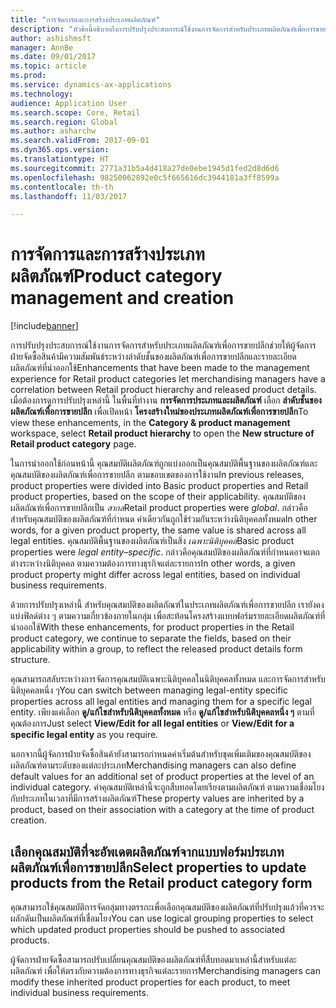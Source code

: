 ```yaml
---
title: "การจัดการและการสร้างประเภทผลิตภัณฑ์"
description: "หัวข้อนี้อธิบายถึงการปรับปรุงประสบการณ์ใช้งานการจัดการสำหรับประเภทผลิตภัณฑ์เพื่อการขายปลีก การปรับปรุงเหล่านี้ช่วยให้ผู้จัดการฝ่ายจัดซื้อสินค้ามีความสัมพันธ์ระหว่างลำดับชั้นของผลิตภัณฑ์เพื่อการขายปลีกและรายละเอียดผลิตภัณฑ์ที่นำออกใช้"
author: ashishmsft
manager: AnnBe
ms.date: 09/01/2017
ms.topic: article
ms.prod: 
ms.service: dynamics-ax-applications
ms.technology: 
audience: Application User
ms.search.scope: Core, Retail
ms.search.region: Global
ms.author: asharchw
ms.search.validFrom: 2017-09-01
ms.dyn365.ops.version: 
ms.translationtype: HT
ms.sourcegitcommit: 2771a31b5a4d418a27de0ebe1945d1fed2d8d6d6
ms.openlocfilehash: 98250062892e0c5f665616dc3944181a3ff8599a
ms.contentlocale: th-th
ms.lasthandoff: 11/03/2017

---
```


# <a name="product-category-management-and-creation"></a><span data-ttu-id="f8b6d-104">การจัดการและการสร้างประเภทผลิตภัณฑ์</span><span class="sxs-lookup"><span data-stu-id="f8b6d-104">Product category management and creation</span></span>

[!include[banner](./includes/banner.md)]

<span data-ttu-id="f8b6d-105">การปรับปรุงประสบการณ์ใช้งานการจัดการสำหรับประเภทผลิตภัณฑ์เพื่อการขายปลีกช่วยให้ผู้จัดการฝ่ายจัดซื้อสินค้ามีความสัมพันธ์ระหว่างลำดับชั้นของผลิตภัณฑ์เพื่อการขายปลีกและรายละเอียดผลิตภัณฑ์ที่นำออกใช้</span><span class="sxs-lookup"><span data-stu-id="f8b6d-105">Enhancements that have been made to the management experience for Retail product categories let merchandising managers have a correlation between Retail product hierarchy and released product details.</span></span> <span data-ttu-id="f8b6d-106">เมื่อต้องการดูการปรับปรุงเหล่านี้ ในพื้นที่ทำงาน **การจัดการประเภทและผลิตภัณฑ์** เลือก **ลำดับชั้นของผลิตภัณฑ์เพื่อการขายปลีก** เพื่อเปิดหน้า **โครงสร้างใหม่ของประเภทผลิตภัณฑ์เพื่อการขายปลีก**</span><span class="sxs-lookup"><span data-stu-id="f8b6d-106">To view these enhancements, in the **Category & product management**  workspace, select **Retail product hierarchy** to open the **New structure of Retail product category** page.</span></span> 

<span data-ttu-id="f8b6d-107">ในการนำออกใช้ก่อนหน้านี้ คุณสมบัติผลิตภัณฑ์ถูกแบ่งออกเป็นคุณสมบัติพื้นฐานของผลิตภัณฑ์และคุณสมบัติของผลิตภัณฑ์เพื่อการขายปลีก ตามขอบเขตของการใช้งาน</span><span class="sxs-lookup"><span data-stu-id="f8b6d-107">In previous releases, product properties were divided into Basic product properties and Retail product properties, based on the scope of their applicability.</span></span> <span data-ttu-id="f8b6d-108">คุณสมบัติของผลิตภัณฑ์เพื่อการขายปลีกเป็น *สากล*</span><span class="sxs-lookup"><span data-stu-id="f8b6d-108">Retail product properties were *global*.</span></span> <span data-ttu-id="f8b6d-109">กล่าวคือ สำหรับคุณสมบัติของผลิตภัณฑ์ที่กำหนด ค่าเดียวกันถูกใช้ร่วมกันระหว่างนิติบุคคลทั้งหมด</span><span class="sxs-lookup"><span data-stu-id="f8b6d-109">In other words, for a given product property, the same value is shared across all legal entities.</span></span> <span data-ttu-id="f8b6d-110">คุณสมบัติพื้นฐานของผลิตภัณฑ์เป็นสิ่ง *เฉพาะนิติบุคคล*</span><span class="sxs-lookup"><span data-stu-id="f8b6d-110">Basic product properties were *legal entity–specific*.</span></span> <span data-ttu-id="f8b6d-111">กล่าวคือคุณสมบัติของผลิตภัณฑ์ที่กำหนดอาจแตกต่างระหว่างนิติบุคคล ตามความต้องการทางธุรกิจแต่ละรายการ</span><span class="sxs-lookup"><span data-stu-id="f8b6d-111">In other words, a given product property might differ across legal entities, based on individual business requirements.</span></span>

<span data-ttu-id="f8b6d-112">ด้วยการปรับปรุงเหล่านี้ สำหรับคุณสมบัติของผลิตภัณฑ์ในประเภทผลิตภัณฑ์เพื่อการขายปลีก เรายังคงแบ่งฟิลด์ต่าง ๆ ตามความเกี่ยวข้องภายในกลุ่ม เพื่อสะท้อนโครงสร้างแบบฟอร์มรายละเอียดผลิตภัณฑ์ที่นำออกใช้</span><span class="sxs-lookup"><span data-stu-id="f8b6d-112">With these enhancements, for product properties in the Retail product category, we continue to separate the fields, based on their applicability within a group, to reflect the released product details form structure.</span></span>

<span data-ttu-id="f8b6d-113">คุณสามารถสลับระหว่างการจัดการคุณสมบัติเฉพาะนิติบุคคลในนิติบุคคลทั้งหมด และการจัดการสำหรับนิติบุคคลหนึ่ง ๆ</span><span class="sxs-lookup"><span data-stu-id="f8b6d-113">You can switch between managing legal-entity specific properties across all legal entities and managing them for a specific legal entity.</span></span> <span data-ttu-id="f8b6d-114">เพียงแค่เลือก **ดู/แก้ไขสำหรับนิติบุคคลทั้งหมด** หรือ **ดู/แก้ไขสำหรับนิติบุคคลหนึ่ง ๆ** ตามที่คุณต้องการ</span><span class="sxs-lookup"><span data-stu-id="f8b6d-114">Just select **View/Edit for all legal entities** or **View/Edit for a specific legal entity** as you require.</span></span>

<span data-ttu-id="f8b6d-115">นอกจากนี้ผู้จัดการฝ่ายจัดซื้อสินค้ายังสามารถกำหนดค่าเริ่มต้นสำหรับชุดเพิ่มเติมของคุณสมบัติของผลิตภัณฑ์ตามระดับของแต่ละประเภท</span><span class="sxs-lookup"><span data-stu-id="f8b6d-115">Merchandising managers can also define default values for an additional set of product properties at the level of an individual category.</span></span> <span data-ttu-id="f8b6d-116">ค่าคุณสมบัติเหล่านี้จะถูกสืบทอดโดยเรียงตามผลิตภัณฑ์ ตามความเชื่อมโยงกับประเภทในเวลาที่มีการสร้างผลิตภัณฑ์</span><span class="sxs-lookup"><span data-stu-id="f8b6d-116">These property values are inherited by a product, based on their association with a category at the time of product creation.</span></span>

## <a name="select-properties-to-update-products-from-the-retail-product-category-form"></a><span data-ttu-id="f8b6d-117">เลือกคุณสมบัติที่จะอัพเดตผลิตภัณฑ์จากแบบฟอร์มประเภทผลิตภัณฑ์เพื่อการขายปลีก</span><span class="sxs-lookup"><span data-stu-id="f8b6d-117">Select properties to update products from the Retail product category form</span></span>

<span data-ttu-id="f8b6d-118">คุณสามารถใช้คุณสมบัติการจัดกลุ่มทางตรรกะเพื่อเลือกคุณสมบัติของผลิตภัณฑ์ที่ปรับปรุงแล้วที่ควรจะผลักดันเป็นผลิตภัณฑ์ที่เชื่อมโยง</span><span class="sxs-lookup"><span data-stu-id="f8b6d-118">You can use logical grouping properties to select which updated product properties should be pushed to associated products.</span></span>

<span data-ttu-id="f8b6d-119">ผู้จัดการฝ่ายจัดซื้อสามารถปรับเปลี่ยนคุณสมบัติของผลิตภัณฑ์ที่สืบทอดมาเหล่านี้สำหรับแต่ละผลิตภัณฑ์ เพื่อให้ตรงกับความต้องการทางธุรกิจแต่ละรายการ</span><span class="sxs-lookup"><span data-stu-id="f8b6d-119">Merchandising managers can modify these inherited product properties for each product, to meet individual business requirements.</span></span>

